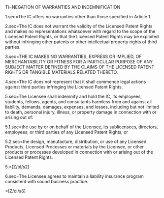 Ti=NEGATION OF WARRANTIES AND INDEMNIFICATION

1.sec=The IC offers no warranties other than those specified in Article 1.

2.sec=The IC does not warrant the validity of the Licensed Patent Rights and makes no representations whatsoever with regard to the scope of the Licensed Patent Rights, or that the Licensed Patent Rights may be exploited without infringing other patents or other intellectual property rights of third parties.

3.sec=THE IC MAKES NO WARRANTIES, EXPRESS OR IMPLIED, OF MERCHANTABILITY OR FITNESS FOR A PARTICULAR PURPOSE OF ANY SUBJECT MATTER DEFINED BY THE CLAIMS OF THE LICENSED PATENT RIGHTS OR TANGIBLE MATERIALS RELATED THERETO.

4.sec=The IC does not represent that it shall commence legal actions against third parties infringing the Licensed Patent Rights.

5.sec=The Licensee shall indemnify and hold the IC, its employees, students, fellows, agents, and consultants harmless from and against all liability, demands, damages, expenses, and losses, including but not limited to death, personal injury, illness, or property damage in connection with or arising out of:

5.1.sec=the use by or on behalf of the Licensee, its sublicensees, directors, employees, or third parties of any Licensed Patent Rights; or

5.2.sec=the design, manufacture, distribution, or use of any Licensed Products, Licensed Processes or materials by the Licensee, or other products or processes developed in connection with or arising out of the Licensed Patent Rights.

5.=[Z/ol/s2]

6.sec=The Licensee agrees to maintain a liability insurance program consistent with sound business practice.

=[Z/ol/s6]
